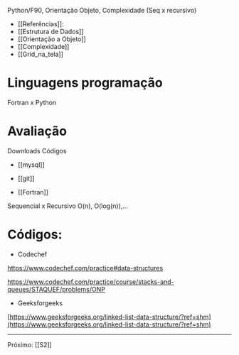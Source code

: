 Python/F90, Orientação Objeto, Complexidade (Seq x recursivo)

* [[Referências]]:
* [[Estrutura de Dados]]
* [[Orientação a Objeto]]
* [[Complexidade]]
* [[Grid_na_tela]]


# Linguagens programação

Fortran x Python

# Avaliação

Downloads
Códigos


* [[mysql]]
* [[git]]

* [[Fortran]]


Sequencial x Recursivo
O(n), O(log(n)),...




# Códigos:

* Codechef

https://www.codechef.com/practice#data-structures

https://www.codechef.com/practice/course/stacks-and-queues/STAQUEF/problems/ONP

* Geeksforgeeks

[https://www.geeksforgeeks.org/linked-list-data-structure/?ref=shm](https://www.geeksforgeeks.org/linked-list-data-structure/?ref=shm)




---
Próximo: [[S2]]